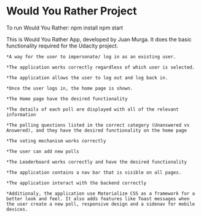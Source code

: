 # Would You Rather Project

To run Would You Rather:
    npm install
    npm start

This is Would You Rather App, developed by Juan Murga. It does the basic functionality required for the Udacity project.

    *A way for the user to impersonate/ log in as an existing user.
    
    *The application works correctly regardless of which user is selected.
    
    *The application allows the user to log out and log back in.
    
    *Once the user logs in, the home page is shown.
    
    *The Home page have the desired functionality
    
    *The details of each poll are displayed with all of the relevant information
    
    *The polling questions listed in the correct category (Unanswered vs Answered), and they have the desired functionality on the home page
    
    *The voting mechanism works correctly
    
    *The user can add new polls
    
    *The Leaderboard works correctly and have the desired functionality
    
    *The application contains a nav bar that is visible on all pages.
    
    *The application interact with the backend correctly
    
    *Additionaly, the application use Materialize CSS as a framework for a better look and feel. It also adds features like Toast messages when the user create a new poll, responsive design and a sidenav for mobile devices.
